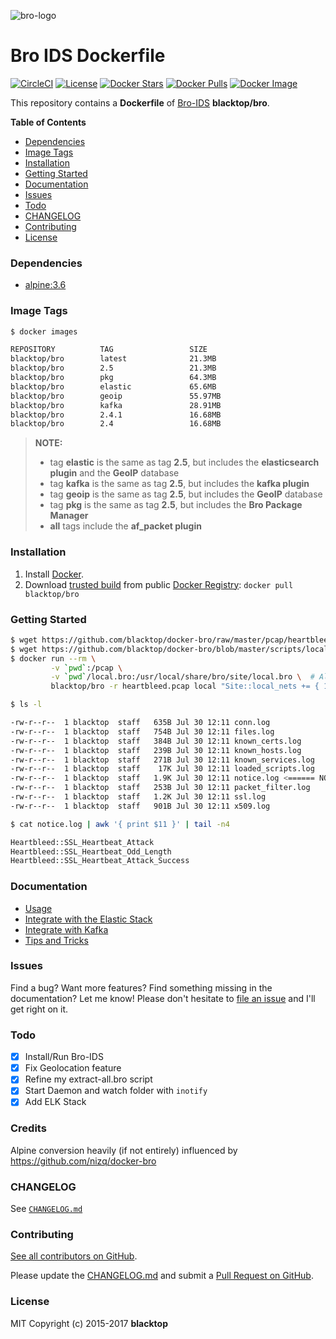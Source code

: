 ![bro-logo](https://github.com/blacktop/docker-bro/raw/master/docs/imgs/logo.png)

Bro IDS Dockerfile
==================

[![CircleCI](https://circleci.com/gh/blacktop/docker-bro.png?style=shield)](https://circleci.com/gh/blacktop/docker-bro) [![License](http://img.shields.io/:license-mit-blue.svg)](http://doge.mit-license.org) [![Docker Stars](https://img.shields.io/docker/stars/blacktop/bro.svg)](https://hub.docker.com/r/blacktop/bro/) [![Docker Pulls](https://img.shields.io/docker/pulls/blacktop/bro.svg)](https://hub.docker.com/r/blacktop/bro/) [![Docker Image](https://img.shields.io/badge/docker%20image-21.3MB-blue.svg)](https://hub.docker.com/r/blacktop/bro/)

This repository contains a **Dockerfile** of [Bro-IDS](http://www.bro.org/index.html) **blacktop/bro**.

**Table of Contents**

-	[Dependencies](#dependencies)
-	[Image Tags](#image-tags)
-	[Installation](#installation)
-	[Getting Started](#getting-started)
-	[Documentation](#documentation)
-	[Issues](#issues)
-	[Todo](#todo)
-	[CHANGELOG](#changelog)
-	[Contributing](#contributing)
-	[License](#license)

### Dependencies

-	[alpine:3.6](https://hub.docker.com/_/alpine/)

### Image Tags

```bash
$ docker images

REPOSITORY          TAG                 SIZE
blacktop/bro        latest              21.3MB
blacktop/bro        2.5                 21.3MB
blacktop/bro        pkg                 64.3MB
blacktop/bro        elastic             65.6MB
blacktop/bro        geoip               55.97MB
blacktop/bro        kafka               28.91MB
blacktop/bro        2.4.1               16.68MB
blacktop/bro        2.4                 16.68MB
```

> **NOTE:**
> * tag **elastic** is the same as tag **2.5**, but includes the **elasticsearch plugin** and the **GeoIP** database  
> * tag **kafka** is the same as tag **2.5**, but includes the **kafka plugin**  
> * tag **geoip** is the same as tag **2.5**, but includes the **GeoIP** database  
> * tag **pkg** is the same as tag **2.5**, but includes the **Bro Package Manager**
> * **all** tags include the **af_packet plugin**

### Installation

1.	Install [Docker](https://docs.docker.com).
2.	Download [trusted build](https://hub.docker.com/r/blacktop/bro/) from public [Docker Registry](https://hub.docker.com): `docker pull blacktop/bro`

### Getting Started

```bash
$ wget https://github.com/blacktop/docker-bro/raw/master/pcap/heartbleed.pcap
$ wget https://github.com/blacktop/docker-bro/blob/master/scripts/local.bro
$ docker run --rm \
         -v `pwd`:/pcap \
         -v `pwd`/local.bro:/usr/local/share/bro/site/local.bro \  # All default modules loaded
         blacktop/bro -r heartbleed.pcap local "Site::local_nets += { 192.168.11.0/24 }"
```

```bash
$ ls -l

-rw-r--r--  1 blacktop  staff   635B Jul 30 12:11 conn.log
-rw-r--r--  1 blacktop  staff   754B Jul 30 12:11 files.log
-rw-r--r--  1 blacktop  staff   384B Jul 30 12:11 known_certs.log
-rw-r--r--  1 blacktop  staff   239B Jul 30 12:11 known_hosts.log
-rw-r--r--  1 blacktop  staff   271B Jul 30 12:11 known_services.log
-rw-r--r--  1 blacktop  staff    17K Jul 30 12:11 loaded_scripts.log
-rw-r--r--  1 blacktop  staff   1.9K Jul 30 12:11 notice.log <====== NOTICE
-rw-r--r--  1 blacktop  staff   253B Jul 30 12:11 packet_filter.log
-rw-r--r--  1 blacktop  staff   1.2K Jul 30 12:11 ssl.log
-rw-r--r--  1 blacktop  staff   901B Jul 30 12:11 x509.log
```

```bash
$ cat notice.log | awk '{ print $11 }' | tail -n4

Heartbleed::SSL_Heartbeat_Attack
Heartbleed::SSL_Heartbeat_Odd_Length
Heartbleed::SSL_Heartbeat_Attack_Success
```

### Documentation

-	[Usage](https://github.com/blacktop/docker-bro/blob/master/docs/usage.md)
-	[Integrate with the Elastic Stack](https://github.com/blacktop/docker-bro/blob/master/docs/elastic.md)
-	[Integrate with Kafka](https://github.com/blacktop/docker-bro/blob/master/docs/kafka.md)
-	[Tips and Tricks](https://github.com/blacktop/docker-bro/blob/master/docs/tips-and-tricks.md)

### Issues

Find a bug? Want more features? Find something missing in the documentation? Let me know! Please don't hesitate to [file an issue](https://github.com/blacktop/docker-bro/issues/new) and I'll get right on it.

### Todo

-	[x] Install/Run Bro-IDS
-	[x] Fix Geolocation feature
-	[x] Refine my extract-all.bro script
-	[x] Start Daemon and watch folder with `inotify`
-	[x] Add ELK Stack

### Credits

Alpine conversion heavily (if not entirely) influenced by https://github.com/nizq/docker-bro

### CHANGELOG

See [`CHANGELOG.md`](https://github.com/blacktop/docker-bro/blob/master/CHANGELOG.md)

### Contributing

[See all contributors on GitHub](https://github.com/blacktop/docker-bro/graphs/contributors).

Please update the [CHANGELOG.md](https://github.com/blacktop/docker-bro/blob/master/CHANGELOG.md) and submit a [Pull Request on GitHub](https://help.github.com/articles/using-pull-requests/).

### License

MIT Copyright (c) 2015-2017 **blacktop**
